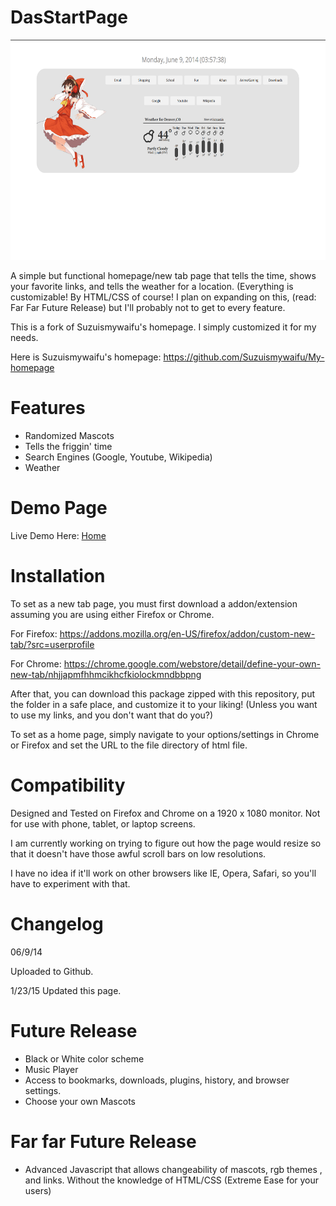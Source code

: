 DasStartPage
==============

<img src="https://raw.githubusercontent.com/Undernet10/DasStartPage/gh-pages/screenshots/Example.jpg" height="352" width="640"> 

A simple but functional homepage/new tab page that tells the time, shows your favorite links, and tells the weather for a location. (Everything is customizable! By HTML/CSS of course! I plan on expanding on this, (read: Far Far Future Release) but I'll probably not to get to every feature.

This is a fork of Suzuismywaifu's homepage. I simply customized it for my needs.

Here is Suzuismywaifu's homepage: https://github.com/Suzuismywaifu/My-homepage

Features
==============
<ul>
  <li>Randomized Mascots</li>
  <li>Tells the friggin' time</li>
  <li>Search Engines (Google, Youtube, Wikipedia)</li>
  <li>Weather</li>
</ul>

Demo Page
===============

Live Demo Here: <a href="http://Undernet10.github.io/DasStartPage">Home</a>

Installation
==============

To set as a new tab page, you must first download a addon/extension assuming you are using either Firefox or Chrome.

For Firefox: https://addons.mozilla.org/en-US/firefox/addon/custom-new-tab/?src=userprofile

For Chrome: https://chrome.google.com/webstore/detail/define-your-own-new-tab/nhjjapmfhhmcikhcfkiolockmndbbpng

After that, you can download this package zipped with this repository, put the folder in a safe place, and customize it to your liking! (Unless you want to use my links, and you don't want that do you?)

To set as a home page, simply navigate to your options/settings in Chrome or Firefox and set the URL to the file directory of html file.

Compatibility
===============

Designed and Tested on Firefox and Chrome on a 1920 x 1080 monitor. Not for use with phone, tablet, or laptop screens.

I am currently working on trying to figure out how the page would resize so that it doesn't have those awful scroll bars on low resolutions.

I have no idea if it'll work on other browsers like IE, Opera, Safari, so you'll have to experiment with that.

Changelog
===============
06/9/14

Uploaded to Github.

1/23/15
Updated this page.

Future Release
===============
<ul>
  <li>Black or White color scheme</li>
  <li>Music Player</li>
  <li>Access to bookmarks, downloads, plugins, history, and browser settings.</li>
  <li>Choose your own Mascots</li>
</ul>

Far far Future Release
===============
<ul>
  <li>Advanced Javascript that allows changeability of mascots, rgb themes , and links. Without the knowledge of HTML/CSS (Extreme Ease for your users)</li>
</ul>
